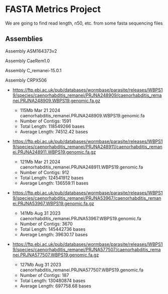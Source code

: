 # FASTA Metrics Project

We are going to find read length, n50, etc. from some fasta sequencing files

## Assemblies
Assembly ASM164373v2

Assembly CaeRem1.0

Assembly C_remanei-15.0.1

Assembly CRPX506

- https://ftp.ebi.ac.uk/pub/databases/wormbase/parasite/releases/WBPS19/species/caenorhabditis_remanei/PRJNA248909/caenorhabditis_remanei.PRJNA248909.WBPS19.genomic.fa.gz
    - 115Mb Mar 21  2024 caenorhabditis_remanei.PRJNA248909.WBPS19.genomic.fa
    - Number of Contigs: 1591
    - Total Length: 118549266 bases
    - Average Length: 74512.42 bases

- https://ftp.ebi.ac.uk/pub/databases/wormbase/parasite/releases/WBPS19/species/caenorhabditis_remanei/PRJNA248911/caenorhabditis_remanei.PRJNA248911.WBPS19.genomic.fa.gz
    - 121Mb Mar 21  2024 caenorhabditis_remanei.PRJNA248911.WBPS19.genomic.fa
    - Number of Contigs: 912
    - Total Length: 124541912 bases
    - Average Length: 136559.11 bases
- https://ftp.ebi.ac.uk/pub/databases/wormbase/parasite/releases/WBPS19/species/caenorhabditis_remanei/PRJNA53967/caenorhabditis_remanei.PRJNA53967.WBPS19.genomic.fa.gz
    - 141Mb Aug 31  2023 caenorhabditis_remanei.PRJNA53967.WBPS19.genomic.fa
    - Number of Contigs: 3670
    - Total Length: 145442736 bases
    - Average Length: 39630.17 bases
- https://ftp.ebi.ac.uk/pub/databases/wormbase/parasite/releases/WBPS19/species/caenorhabditis_remanei/PRJNA577507/caenorhabditis_remanei.PRJNA577507.WBPS19.genomic.fa.gz
    - 127Mb Aug 31  2023 caenorhabditis_remanei.PRJNA577507.WBPS19.genomic.fa
    - Number of Contigs: 187
    - Total Length: 130480874 bases
    - Average Length: 697758.68 bases

